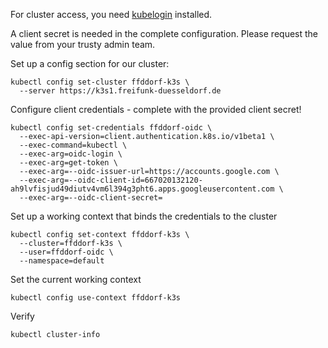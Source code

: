 For cluster access, you need [kubelogin](https://github.com/int128/kubelogin) installed.

A client secret is needed in the complete configuration. Please request the value from your trusty admin team.

Set up a config section for our cluster:

```shell
kubectl config set-cluster ffddorf-k3s \
  --server https://k3s1.freifunk-duesseldorf.de
```

Configure client credentials - complete with the provided client secret!

```shell
kubectl config set-credentials ffddorf-oidc \
  --exec-api-version=client.authentication.k8s.io/v1beta1 \
  --exec-command=kubectl \
  --exec-arg=oidc-login \
  --exec-arg=get-token \
  --exec-arg=--oidc-issuer-url=https://accounts.google.com \
  --exec-arg=--oidc-client-id=667020132120-ah9lvfisjud49diutv4vm6l394g3pht6.apps.googleusercontent.com \
  --exec-arg=--oidc-client-secret=
```

Set up a working context that binds the credentials to the cluster 

```shell
kubectl config set-context ffddorf-k3s \
  --cluster=ffddorf-k3s \
  --user=ffddorf-oidc \
  --namespace=default
```

Set the current working context

```shell
kubectl config use-context ffddorf-k3s
```

Verify

```shell
kubectl cluster-info
```
